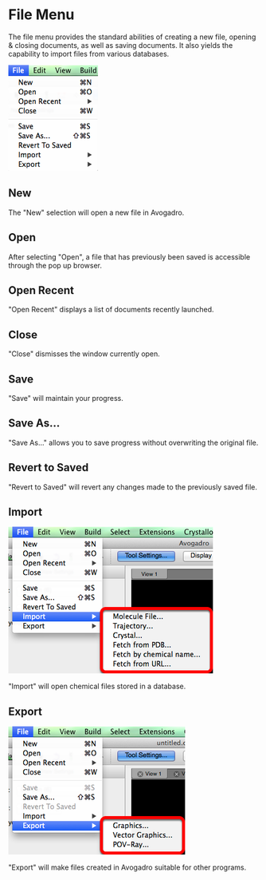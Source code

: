 # File Menu

The file menu provides the standard abilities of creating a new file, opening & closing documents, as well as saving documents. It also yields the capability to import files from various databases.

![](../../_static/b4a5b5bf-c747-4793-bcbb-caaca343b124.png)

## New

The "New" selection will open a new file in Avogadro.

## Open

After selecting "Open", a file that has previously been saved is accessible through the pop up browser.

## Open Recent

"Open Recent" displays a list of documents recently launched.

## Close

"Close" dismisses the window currently open.

## Save

"Save" will maintain your progress.

## Save As...

"Save As..." allows you to save progress without overwriting the original file.

## Revert to Saved

"Revert to Saved" will revert any changes made to the previously saved file.

## Import

![](../../_static/import.png)

"Import" will open chemical files stored in a database.

## Export

![](../../_static/export.png)

"Export" will make files created in Avogadro suitable for other programs.

